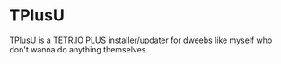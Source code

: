# TPlusU
TPlusU is a TETR.IO PLUS installer/updater for dweebs like myself who don't wanna do anything themselves.
